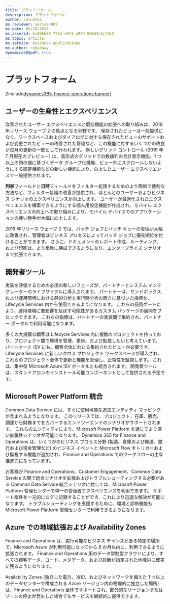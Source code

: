 ```yaml
---
title: プラットフォーム
description: プラットフォーム
author: relnotes
ms.reviewer: sericks007
ms.date: 05/28/2019
ms.assetid: bc096b69-725d-e911-a973-000d3a1c79c5
ms.topic: article
ms.service: business-applications
ms.author: robadawy
dynamics365pdf: true
---
```

# <a name="platform"></a>プラットフォーム 

[!include[dynamics365-finance-operations banner](../includes/dynamics365-finance-operations.md)]

## <a name="user-productivity-and-experiences"></a>ユーザーの生産性とエクスペリエンス
改善されたユーザー エクスペリエンスと既存機能の拡張への取り組みは、2019 年リリース ウェーブ 2 の焦点となる分野です。 保存されたビューは一般提供になり、ワークスペースおよびダイアログに対する保存されたビューのサポートおよび変更されたビューの改善された管理など、この機能に対するいくつかの改良が毎月の更新の一部として行われます。 新しいグリッド コントロール (2019 年 7 月現在のプレビュー) は、表形式のグリッドでの数値列の合計表示機能、1 つ以上の列の値に基づくデータ グループ化機能、ビュー外にスクロールしないようにする固定機能などの新しい機能により、向上したユーザー エクスペリエンスで一般提供されます。

**列挙**フィールドと**日時**フィールドをフィルター処理するためのより簡単で便利な方法など、フィルター処理の改善が提供され、ほとんどのユーザーおよびビジネス シナリオのエクスペリエンスが向上します。 ユーザーが最適化されたエクスペリエンスを構築できるようにする個人用設定機能が作成され、モバイル エクスペリエンスの向上への取り組みにより、モバイル デバイスでのアプリケーションの使い勝手が大幅に向上します。

2019 年リリース ウェーブ 2 では、バッチ ジョブとバッチ キューの管理が大幅に改善され、管理者はビジネス プロセスによってバッチ ジョブに優先順位を付けることができます。 さらに、ドキュメントのレポート作成、ルーティング、および印刷は、より柔軟に構成できるようになり、エンタープライズ シナリオまで拡張できます。

## <a name="developer-tools"></a>開発者ツール
実装を評価するための必須の新しいフェーズが、パートナーとシステム インテグレーターのライフサイクルに導入されます。 パートナーは、サンドボックスおよび運用環境における静的分析と実行時分析の両方に基づいた指標を、Lifecycle Services 内から使用できるようになります。 これらの品質ゲートにより、運用環境に悪影響を及ぼす可能性があるカスタム パッケージの展開をブロックできます。 これらの指標は、パートナーの実装間で集約され、パートナー ポータルで利用可能になります。

多くの大規模な顧客は Lifecycle Services 内に複数のプロジェクトを持っており、プロジェクト間で環境を管理、更新、および監視したいと考えています。 パートナーと ISV にも、顧客全体にわたる集約されたビューが必要です。 Lifecycle Services に新しいクロス プロジェクト ワークスペースが導入され、これらのプロジェクト全体で更新と機能を管理し、正常性を監視します。 これは、集中型 Microsoft Azure ISV ポータルとも統合されます。 開発者ツールは、スタンドアロンのインストール可能コンポーネントとして提供される予定です。

## <a name="microsoft-power-platform-integration"></a>Microsoft Power Platform 統合
Common Data Service には、すぐに使用可能な追加エンティティ マッピングが含まれるようになります。 このリリースでは、プロジェクト、在庫、販売、調達から財務までをカバーするエンドツーエンドのシナリオがサポートされます。 これらのエンティティにより、Microsoft Power Platform を通じてより深い拡張性シナリオが可能になります。 Dynamics 365 for Finance and Operations は、いくつかのビジネス プロセス分野 (製造、倉庫および輸送、銀行および現金管理など) のビジネス イベントと Microsoft Flow をトリガーおよび監視する機能が追加され、Finance and Operations でのワークフローの主な推進力になっています。


お客様が Finance and Operations、Customer Engagement、Common Data Service の間で統合シナリオを拡張およびトラブルシューティングする必要がある Common Data Service 統合シナリオに対しては、Microsoft Power Platform 管理センターで単一の管理者エクスペリエンスを利用できます。 サポート案件を一元的にログに記録することができ、これにより迅速な解決が可能になります。 トラブルシューティングを支援するために、環境と診断機能も Microsoft Power Platform 管理センターで利用できるようになります。

## <a name="geo-expansion-and-availability-zones-in-azure"></a>Azure での地域拡張および Availability Zones
Finance and Operations は、実行可能なビジネス チャンスがある特定の場所で、Microsoft Azure が利用可能になってから 6 か月以内に、利用できるように拡張されます。 Finance and Operations 用のデータ常駐型クラウドにより、すべての顧客データ、コード、メタデータ、および診断が指定された地域内に確実に残るようになります。 

Availability Zones (独立した電力、冷却、およびネットワークを備えた 1 つ以上のデータセンターで構成される Azure リージョン内の物理的に独立した場所) は、Finance and Operations 全体でサポートされ、部分的なリージョンまたはゾーンの停止が発生した場合でもサービスを継続的に提供できます。 
